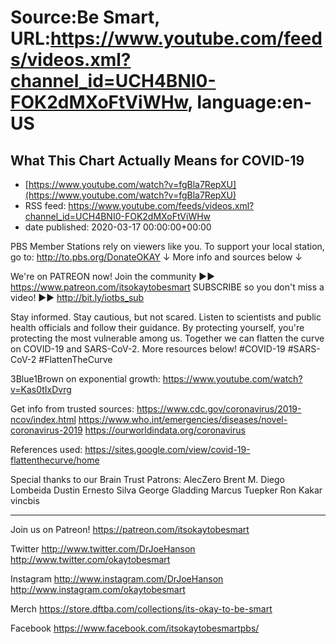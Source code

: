 # Source:Be Smart, URL:https://www.youtube.com/feeds/videos.xml?channel_id=UCH4BNI0-FOK2dMXoFtViWHw, language:en-US

## What This Chart Actually Means for COVID-19
 - [https://www.youtube.com/watch?v=fgBla7RepXU](https://www.youtube.com/watch?v=fgBla7RepXU)
 - RSS feed: https://www.youtube.com/feeds/videos.xml?channel_id=UCH4BNI0-FOK2dMXoFtViWHw
 - date published: 2020-03-17 00:00:00+00:00

PBS Member Stations rely on viewers like you. To support your local station, go to: http://to.pbs.org/DonateOKAY
↓ More info and sources below ↓

We're on PATREON now! Join the community ►► https://www.patreon.com/itsokaytobesmart
SUBSCRIBE so you don't miss a video! ►► http://bit.ly/iotbs_sub 

Stay informed. Stay cautious, but not scared. Listen to scientists and public health officials and follow their guidance. By protecting yourself, you're protecting the most vulnerable among us. Together we can flatten the curve on COVID-19 and SARS-CoV-2. More resources below!
#COVID-19 #SARS-CoV-2 #FlattenTheCurve

3Blue1Brown on exponential growth: https://www.youtube.com/watch?v=Kas0tIxDvrg

Get info from trusted sources:
https://www.cdc.gov/coronavirus/2019-ncov/index.html
https://www.who.int/emergencies/diseases/novel-coronavirus-2019
https://ourworldindata.org/coronavirus

References used: https://sites.google.com/view/covid-19-flattenthecurve/home 

Special thanks to our Brain Trust Patrons:
AlecZero
Brent M.
Diego Lombeida
Dustin
Ernesto Silva
George Gladding
Marcus Tuepker
Ron Kakar
vincbis

-----------
Join us on Patreon! 
https://patreon.com/itsokaytobesmart

Twitter 
http://www.twitter.com/DrJoeHanson
http://www.twitter.com/okaytobesmart 

Instagram 
http://www.instagram.com/DrJoeHanson 
http://www.instagram.com/okaytobesmart 

Merch
https://store.dftba.com/collections/its-okay-to-be-smart

Facebook
https://www.facebook.com/itsokaytobesmartpbs/

